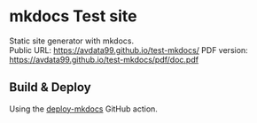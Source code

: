 # mkdocs Test site

Static site generator with mkdocs.  
Public URL: https://avdata99.github.io/test-mkdocs/
PDF version: https://avdata99.github.io/test-mkdocs/pdf/doc.pdf

## Build & Deploy

Using the [deploy-mkdocs](https://github.com/marketplace/actions/deploy-mkdocs) GitHub action.
